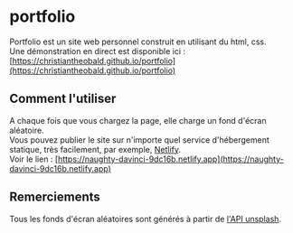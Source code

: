 # portfolio
Portfolio est un site web personnel construit en utilisant du html, css. <br>
Une démonstration en direct est disponible ici : [https://christiantheobald.github.io/portfolio](https://christiantheobald.github.io/portfolio)
## Comment l'utiliser
A chaque fois que vous chargez la page, elle charge un fond d'écran aléatoire. <br>
Vous pouvez publier le site sur n'importe quel service d'hébergement statique, très facilement, par exemple, [Netlify](https://netlify.com). <br>
Voir le lien : [https://naughty-davinci-9dc16b.netlify.app](https://naughty-davinci-9dc16b.netlify.app)
## Remerciements
Tous les fonds d'écran aléatoires sont générés à partir de [l'API unsplash](https://unsplash.com/developers).
